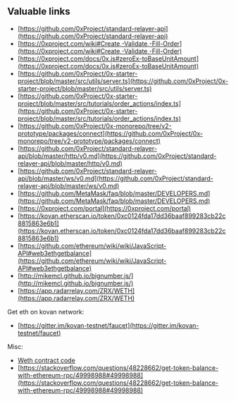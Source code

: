 ## Valuable links

* [https://github.com/0xProject/standard-relayer-api](https://github.com/0xProject/standard-relayer-api)
* [https://0xproject.com/wiki#Create,-Validate,-Fill-Order](https://0xproject.com/wiki#Create,-Validate,-Fill-Order)
* [https://0xproject.com/docs/0x.js#zeroEx-toBaseUnitAmount](https://0xproject.com/docs/0x.js#zeroEx-toBaseUnitAmount)
* [https://github.com/0xProject/0x-starter-project/blob/master/src/utils/server.ts](https://github.com/0xProject/0x-starter-project/blob/master/src/utils/server.ts)
* [https://github.com/0xProject/0x-starter-project/blob/master/src/tutorials/order_actions/index.ts](https://github.com/0xProject/0x-starter-project/blob/master/src/tutorials/order_actions/index.ts)
* [https://github.com/0xProject/0x-monorepo/tree/v2-prototype/packages/connect](https://github.com/0xProject/0x-monorepo/tree/v2-prototype/packages/connect)
* [https://github.com/0xProject/standard-relayer-api/blob/master/http/v0.md](https://github.com/0xProject/standard-relayer-api/blob/master/http/v0.md)
* [https://github.com/0xProject/standard-relayer-api/blob/master/ws/v0.md](https://github.com/0xProject/standard-relayer-api/blob/master/ws/v0.md)
* [https://github.com/MetaMask/faq/blob/master/DEVELOPERS.md](https://github.com/MetaMask/faq/blob/master/DEVELOPERS.md)
* [https://0xproject.com/portal](https://0xproject.com/portal)
* [https://kovan.etherscan.io/token/0xc0124fda17dd36baaf899283cb22c8815863e6b1](https://kovan.etherscan.io/token/0xc0124fda17dd36baaf899283cb22c8815863e6b1)
* [https://github.com/ethereum/wiki/wiki/JavaScript-API#web3ethgetbalance](https://github.com/ethereum/wiki/wiki/JavaScript-API#web3ethgetbalance)
* [http://mikemcl.github.io/bignumber.js/](http://mikemcl.github.io/bignumber.js/)
* [https://app.radarrelay.com/ZRX/WETH](https://app.radarrelay.com/ZRX/WETH)

Get eth on kovan network:
* [https://gitter.im/kovan-testnet/faucet](https://gitter.im/kovan-testnet/faucet)

Misc:
* [Weth contract code](https://etherscan.io/address/0x2956356cd2a2bf3202f771f50d3d14a367b48070#code)
* [https://stackoverflow.com/questions/48228662/get-token-balance-with-ethereum-rpc/49998988#49998988](https://stackoverflow.com/questions/48228662/get-token-balance-with-ethereum-rpc/49998988#49998988)
